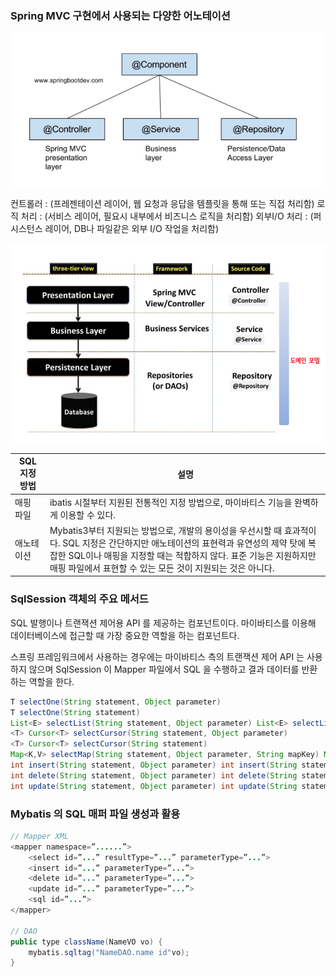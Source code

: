 ### Spring MVC 구현에서 사용되는 다양한 어노테이션

![32.png](img/32.png)

컨트롤러 : (프레젠테이션 레이어, 웹 요청과 응답을 템플릿을 통해 또는 직접 처리함)
로직 처리 : (서비스 레이어, 필요시 내부에서 비즈니스 로직을 처리함)
외부I/O 처리 : (퍼시스턴스 레이어, DB나 파일같은 외부 I/O 작업을 처리함)

![33.png](img/33.png)

| SQL 지정 방법  | 설명 |
| --- | --- |
| 매핑 파일 | ibatis 시절부터 지원된 전통적인 지정 방법으로, 마이바티스 기능을 완벽하게 이용할 수 있다. |
| 애노테이션 | Mybatis3부터 지원되는 방법으로, 개발의 용이성을 우선시할 때 효과적이다. SQL 지정은 간단하지만 애노테이션의 표현력과 유연성의 제약 탓에 복잡한 SQL이나 매핑을 지정할 때는 적합하지 않다. 표준 기능은 지원하지만 매핑 파일에서 표현할 수 있는 모든 것이 지원되는 것은 아니다. |

### SqlSession 객체의 주요 메서드

SQL 발행이나 트랜잭션 제어용 API 를 제공하는 컴포넌트이다. 마이바티스를 이용해 데이터베이스에 접근할 때 가장 중요한 역할을 하는 컴포넌트다. 

스프링 프레임워크에서 사용하는 경우에는 마이바티스 측의 트랜잭션 제어 API 는 사용하지 않으며 SqlSession 이 Mapper 파일에서 SQL 을 수행하고 결과 데이터를 반환하는 역할을 한다.

```java
T selectOne(String statement, Object parameter)
T selectOne(String statement)
List<E> selectList(String statement, Object parameter) List<E> selectList(String statement)
<T> Cursor<T> selectCursor(String statement, Object parameter)
<T> Cursor<T> selectCursor(String statement)
Map<K,V> selectMap(String statement, Object parameter, String mapKey) Map<K,V> selectMap(String statement, Object parameter)
int insert(String statement, Object parameter) int insert(String statement)
int delete(String statement, Object parameter) int delete(String statement)
int update(String statement, Object parameter) int update(String statement)
```

### Mybatis 의 SQL 매퍼 파일 생성과 활용
```java
// Mapper XML
<mapper namespace=”......”>
	<select id=”...” resultType=”...” parameterType=”...”>
	<insert id=”...” parameterType=”...”>
	<delete id=”...” parameterType=”...”> 
	<update id=”...” parameterType=”...”> 
	<sql id=”...”>
</mapper>

// DAO
public type className(NameVO vo) {
	mybatis.sqltag("NameDAO.name id"vo);
}
```